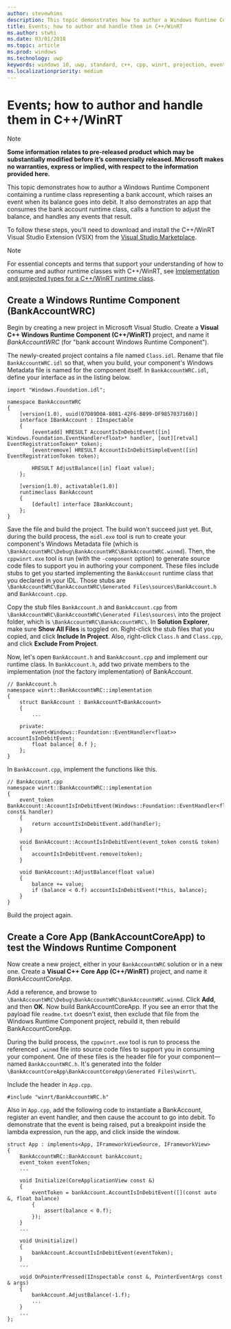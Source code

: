 ```yaml
---
author: stevewhims
description: This topic demonstrates how to author a Windows Runtime Component containing a runtime class that raises events. It also demonstrates an app that consumes the component and handles the events.
title: Events; how to author and handle them in C++/WinRT
ms.author: stwhi
ms.date: 03/01/2018
ms.topic: article
ms.prod: windows
ms.technology: uwp
keywords: windows 10, uwp, standard, c++, cpp, winrt, projection, event, handle, handling
ms.localizationpriority: medium
---
```


# Events; how to author and handle them in C++/WinRT
> [!NOTE]
> **Some information relates to pre-released product which may be substantially modified before it’s commercially released. Microsoft makes no warranties, express or implied, with respect to the information provided here.**

This topic demonstrates how to author a Windows Runtime Component containing a runtime class representing a bank account, which raises an event when its balance goes into debit. It also demonstrates an app that consumes the bank account runtime class, calls a function to adjust the balance, and handles any events that result.

To follow these steps, you'll need to download and install the C++/WinRT Visual Studio Extension (VSIX) from the [Visual Studio Marketplace](https://marketplace.visualstudio.com/).

> [!NOTE]
> For essential concepts and terms that support your understanding of how to consume and author runtime classes with C++/WinRT, see [Implementation and projected types for a C++/WinRT runtime class](ctors-runtimeclass-activation.md).

## Create a Windows Runtime Component (BankAccountWRC)
Begin by creating a new project in Microsoft Visual Studio. Create a **Visual C++ Windows Runtime Component (C++/WinRT)** project, and name it *BankAccountWRC* (for "bank account Windows Runtime Component").

The newly-created project contains a file named `Class.idl`. Rename that file `BankAccountWRC.idl` so that, when you build, your component's Windows Metadata file is named for the component itself. In `BankAccountWRC.idl`, define your interface as in the listing below.

```idl
import "Windows.Foundation.idl";

namespace BankAccountWRC
{
	[version(1.0), uuid(07D89D0A-8081-42F6-B899-DF9857037160)]
	interface IBankAccount : IInspectable
	{
		[eventadd] HRESULT AccountIsInDebitEvent([in] Windows.Foundation.EventHandler<float>* handler, [out][retval] EventRegistrationToken* token);
		[eventremove] HRESULT AccountIsInDebitSimpleEvent([in] EventRegistrationToken token);

		HRESULT AdjustBalance([in] float value);
	};

	[version(1.0), activatable(1.0)]
	runtimeclass BankAccount
	{
		[default] interface IBankAccount;
	};
}
```

Save the file and build the project. The build won't succeed just yet. But, during the build process, the `midl.exe` tool is run to create your component's Windows Metadata file (which is `\BankAccountWRC\Debug\BankAccountWRC\BankAccountWRC.winmd`). Then, the `cppwinrt.exe` tool is run (with the `-component` option) to generate source code files to support you in authoring your component. These files include stubs to get you started implementing the `BankAccount` runtime class that you declared in your IDL. Those stubs are `\BankAccountWRC\BankAccountWRC\Generated Files\sources\BankAccount.h` and `BankAccount.cpp`.

Copy the stub files `BankAccount.h` and `BankAccount.cpp` from `\BankAccountWRC\BankAccountWRC\Generated Files\sources\` into the project folder, which is `\BankAccountWRC\BankAccountWRC\`. In **Solution Explorer**, make sure **Show All Files** is toggled on. Right-click the stub files that you copied, and click **Include In Project**. Also, right-click `Class.h` and `Class.cpp`, and click **Exclude From Project**.

Now, let's open `BankAccount.h` and `BankAccount.cpp` and implement our runtime class. In `BankAccount.h`, add two private members to the implementation (*not* the factory implementation) of BankAccount.

```cppwinrt
// BankAccount.h
namespace winrt::BankAccountWRC::implementation
{
    struct BankAccount : BankAccountT<BankAccount>
    {
        ...

	private:
		event<Windows::Foundation::EventHandler<float>> accountIsInDebitEvent;
		float balance{ 0.f };
	};
}
```

In `BankAccount.cpp`, implement the functions like this.

```cppwinrt
// BankAccount.cpp
namespace winrt::BankAccountWRC::implementation
{
	event_token BankAccount::AccountIsInDebitEvent(Windows::Foundation::EventHandler<float> const& handler)
	{
		return accountIsInDebitEvent.add(handler);
	}

	void BankAccount::AccountIsInDebitEvent(event_token const& token)
	{
		accountIsInDebitEvent.remove(token);
	}

	void BankAccount::AdjustBalance(float value)
	{
		balance += value;
		if (balance < 0.f) accountIsInDebitEvent(*this, balance);
	}
}
```
Build the project again.

## Create a Core App (BankAccountCoreApp) to test the Windows Runtime Component
Now create a new project, either in your `BankAccountWRC` solution or in a new one. Create a **Visual C++ Core App (C++/WinRT)** project, and name it *BankAccountCoreApp*.

Add a reference, and browse to `\BankAccountWRC\Debug\BankAccountWRC\BankAccountWRC.winmd`. Click **Add**, and then **OK**. Now build BankAccountCoreApp. If you see an error that the payload file `readme.txt` doesn't exist, then exclude that file from the Windows Runtime Component project, rebuild it, then rebuild BankAccountCoreApp.

During the build process, the `cppwinrt.exe` tool is run to process the referenced `.winmd` file into source code files to support you in consuming your component. One of these files is the header file for your component&mdash;named `BankAccountWRC.h`. It's generated into the folder `\BankAccountCoreApp\BankAccountCoreApp\Generated Files\winrt\`.

Include the header in `App.cpp`.

```cppwinrt
#include "winrt/BankAccountWRC.h"
```

Also in `App.cpp`, add the following code to instantiate a BankAccount, register an event handler, and then cause the account to go into debit. To demonstrate that the event is being raised, put a breakpoint inside the lambda expression, run the app, and click inside the window.

```cppwinrt
struct App : implements<App, IFrameworkViewSource, IFrameworkView>
{
	BankAccountWRC::BankAccount bankAccount;
	event_token eventToken;
	...
	
	void Initialize(CoreApplicationView const &)
	{
		eventToken = bankAccount.AccountIsInDebitEvent([](const auto &, float balance)
		{
			assert(balance < 0.f);
		});
	}
	...

	void Uninitialize()
	{
		bankAccount.AccountIsInDebitEvent(eventToken);
	}
	...

	void OnPointerPressed(IInspectable const &, PointerEventArgs const & args)
	{
		bankAccount.AdjustBalance(-1.f);
		...
	}
	...
};
```